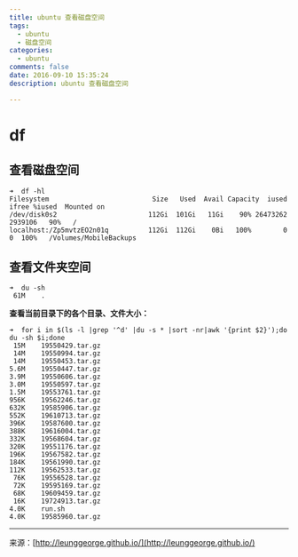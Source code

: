```yaml
---
title: ubuntu 查看磁盘空间
tags: 
  - ubuntu
  - 磁盘空间
categories: 
  - ubuntu
comments: false
date: 2016-09-10 15:35:24  
description: ubuntu 查看磁盘空间

---
```


# df
## 查看磁盘空间

```
➜  df -hl
Filesystem                          Size   Used  Avail Capacity  iused   ifree %iused  Mounted on
/dev/disk0s2                       112Gi  101Gi   11Gi    90% 26473262 2939106   90%   /
localhost:/Zp5mvtzEO2n01q          112Gi  112Gi    0Bi   100%        0       0  100%   /Volumes/MobileBackups
```

## 查看文件夹空间 

```
➜  du -sh
 61M	.
```

**查看当前目录下的各个目录、文件大小：**

```
➜  for i in $(ls -l |grep '^d' |du -s * |sort -nr|awk '{print $2}');do du -sh $i;done
 15M	19550429.tar.gz
 14M	19550994.tar.gz
 14M	19550453.tar.gz
5.6M	19550447.tar.gz
3.9M	19550606.tar.gz
3.0M	19550597.tar.gz
1.5M	19553761.tar.gz
956K	19562246.tar.gz
632K	19585906.tar.gz
552K	19610713.tar.gz
396K	19587600.tar.gz
388K	19616004.tar.gz
332K	19568604.tar.gz
320K	19551176.tar.gz
196K	19567582.tar.gz
184K	19561990.tar.gz
112K	19562533.tar.gz
 76K	19556528.tar.gz
 72K	19595169.tar.gz
 68K	19609459.tar.gz
 16K	19724913.tar.gz
4.0K	run.sh
4.0K	19585960.tar.gz
```






---
<link rel="stylesheet" href="http://yandex.st/highlightjs/6.1/styles/default.min.css">
<script src="http://yandex.st/highlightjs/6.1/highlight.min.js"></script>
<script>
hljs.tabReplace = ' ';
hljs.initHighlightingOnLoad();
</script>


来源：[http://leunggeorge.github.io/](http://leunggeorge.github.io/)  